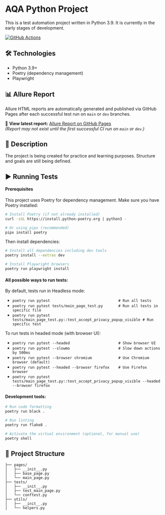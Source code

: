 # AQA Python Project

This is a test automation project written in Python 3.9. It is currently in the early stages of development.

[![GitHub Actions](https://github.com/vitaliiyz/aqa_python/actions/workflows/github-actions.yml/badge.svg?branch=main)](https://github.com/vitaliiyz/aqa_python/actions/workflows/github-actions.yml)

## 🛠 Technologies

- Python 3.9+  
- Poetry (dependency management)
- Playwright

## 📊 Allure Report

Allure HTML reports are automatically generated and published via GitHub Pages after each successful test run on `main` or `dev` branches.

🔗 **View latest report:** [Allure Report on GitHub Pages](https://vitaliiyz.github.io/aqa_python/)  
*(Report may not exist until the first successful CI run on `main` or `dev`.)*

## 📝 Description

The project is being created for practice and learning purposes. Structure and goals are still being defined.

## ▶️ Running Tests

#### Prerequisites

This project uses Poetry for dependency management. Make sure you have Poetry installed:

```bash
# Install Poetry (if not already installed)
curl -sSL https://install.python-poetry.org | python3 -

# Or using pipx (recommended)
pipx install poetry
```

Then install dependencies:

```bash
# Install all dependencies including dev tools
poetry install --extras dev

# Install Playwright browsers
poetry run playwright install
```

#### All possible ways to run tests:

By default, tests run in Headless mode:
- `poetry run pytest                               # Run all tests`
- `poetry run pytest tests/main_page_test.py       # Run all tests in specific file`
- `poetry run pytest tests/main_page_test.py::test_accept_privacy_popup_visible # Run specific test`

To run tests in headed mode (with browser UI):
- `poetry run pytest --headed                      # Show browser UI`
- `poetry run pytest --slowmo                      # Slow down actions by 500ms`
- `poetry run pytest --browser chromium            # Use Chromium browser (default)`
- `poetry run pytest --headed --browser firefox    # Use Firefox browser`
- `poetry run pytest tests/main_page_test.py::test_accept_privacy_popup_visible --headed --browser firefox`

#### Development tools:

```bash
# Run code formatting
poetry run black .

# Run linting
poetry run flake8 .

# Activate the virtual environment (optional, for manual use)
poetry shell
```

## 📁 Project Structure
```
├── pages/
│   ├── __init__.py
│   ├── base_page.py
│   └── main_page.py
├── tests/
│   ├── __init__.py
│   ├── test_main_page.py
│   └── conftest.py
├── utils/
│   ├── __init__.py
│   └── helpers.py
```